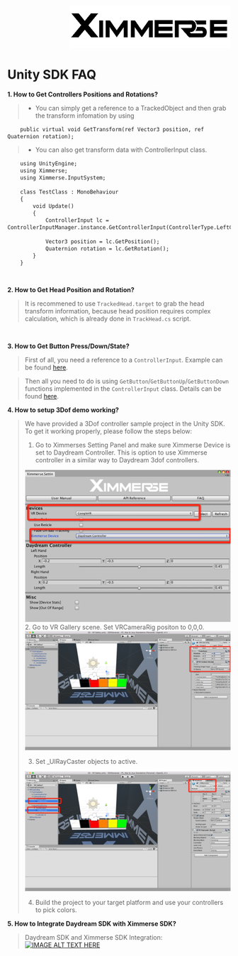 <div align=right><img src="../Tools/imgs/xim.png" ></div>
<h1> Unity SDK FAQ</h1>


**1. How to Get Controllers Positions and Rotations?**

> * You can simply get a reference to a TrackedObject and then grab the transform infomation by using

        public virtual void GetTransform(ref Vector3 position, ref Quaternion rotation);

> * You can also get transform data with ControllerInput class.

        using UnityEngine;
        using Ximmerse;
        using Ximmerse.InputSystem;
      
        class TestClass : MonoBehaviour
        {
            void Update()
            {
                ControllerInput lc = ControllerInputManager.instance.GetControllerInput(ControllerType.LeftController);
      
                Vector3 position = lc.GetPosition();
                Quaternion rotation = lc.GetRotation();
            }
        }

&emsp;

**2. How to Get Head Position and Rotation?**

> It is recommened to use `TrackedHead.target` to grab the head transform information,
because head position requires complex calculation, which is already done in `TrackHead.cs` script.

&emsp;

**3. How to Get Button Press/Down/State?**

> First of all, you need a reference to a `ControllerInput`. Example can be found [here](https://github.com/Ximmerse/SDK/blob/master/Unity/APIDoc.md).

> Then all you need to do is using `GetButton`/`GetButtonUp`/`GetButtonDown` functions implemented in the `ControllerInput` class. Details can be found [here](https://github.com/Ximmerse/SDK/blob/master/Unity/APIDoc.md).

**4. How to setup 3Dof demo working?**
> We have provided a 3Dof controller sample project in the Unity SDK. To get it working properly, please follow the steps below:
> 
>1. Go to Ximmerses Setting Panel and make sure Ximmerse Device is set to Daydream Controller. This is option to use Ximmerse controller in a similar way to Daydream 3dof controllers.
>	<div align=left><img src="../Tools/imgs/3dof_setting.png" ></div>
>2. Go to VR Gallery scene. Set VRCameraRig positon to 0,0,0. 
>	<div align=left><img src="../Tools/imgs/3dof_set_to_zero.png" ></div>
>
>3. Set _UIRayCaster objects to active. 
>	<div align=left><img src="../Tools/imgs/3dof_set_active.png" ></div>
>
>4. Build the project to your target platform and use your controllers to pick colors. 
>

**5. How to Integrate Daydream SDK with Ximmerse SDK?**
> Daydream SDK and Ximmerse SDK Integration:
> [![IMAGE ALT TEXT HERE](https://img.youtube.com/vi/9FwfIG5-bRE/0.jpg)](https://www.youtube.com/watch?v=9FwfIG5-bRE)